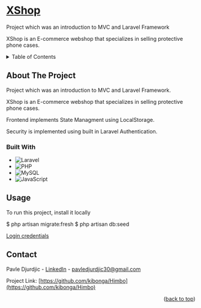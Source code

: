 <!-- PROJECT LOGO -->
<div>
  <h1>
    <a href="https://github.com/kibonga/Alexandria">
      XShop
    </a>
  </h1>

  <p>Project which was an introduction to MVC and Laravel Framework</p>
  <p>
    XShop is an E-commerce webshop that specializes in selling protective phone cases.
  </p>
</div>



<!-- TABLE OF CONTENTS -->
<details>
  <summary>Table of Contents</summary>
  <ol>
    <li>
      <a href="#about-the-project">About The Project</a>
    </li>
    <li><a href="#built-with">Built with</a></li>
    <li><a href="#usage">Usage</a></li>
    <li><a href="#contact">Contact</a></li>
  </ol>
</details>



<!-- ABOUT THE PROJECT -->
## About The Project
<p>Project which was an introduction to MVC and Laravel Framework.</p>
<p>XShop is an E-commerce webshop that specializes in selling protective phone cases.<p/>
<p>Frontend implements State Managment using LocalStorage.</p>
<p>Security is implemented using built in Laravel Authentication.</p>

### Built With

* ![Laravel](https://img.shields.io/badge/laravel-%23FF2D20.svg?style=for-the-badge&logo=laravel&logoColor=white)
* ![PHP](https://img.shields.io/badge/php-%23777BB4.svg?style=for-the-badge&logo=php&logoColor=white)
* ![MySQL](https://img.shields.io/badge/mysql-%2300f.svg?style=for-the-badge&logo=mysql&logoColor=white)
* ![JavaScript](https://img.shields.io/badge/javascript-%23323330.svg?style=for-the-badge&logo=javascript&logoColor=%23F7DF1E)

## Usage

<p>To run this project, install it locally</p>

$ php artisan migrate:fresh
$ php artisan db:seed

<p><a href="https://github.com/kibonga/XShop/blob/aa8b4a294a1983f033cec133bd38d7379ef15471/xshop_login_credentials.txt" alt="link_xshop_login_credentials">Login credentials</a></p>


<!-- CONTACT -->
## Contact

Pavle Djurdjic - <a href="https://www.linkedin.com/in/pavledjurdjic/" alt="pavledjurdjic_linkedIn">LinkedIn</a> - pavledjurdjic30@gmail.com

Project Link: [https://github.com/kibonga/Himbo](https://github.com/kibonga/Himbo)

<p align="right">(<a href="#top">back to top</a>)</p>
